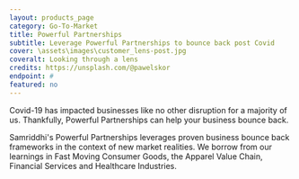 ```yaml
---
layout: products_page
category: Go-To-Market
title: Powerful Partnerships
subtitle: Leverage Powerful Partnerships to bounce back post Covid   
cover: \assets\images\customer_lens-post.jpg
coveralt: Looking through a lens
credits: https://unsplash.com/@pawelskor
endpoint: #
featured: no
---
```

Covid-19 has impacted businesses like no other disruption for a majority of us. Thankfully, Powerful Partnerships can help your business bounce back.

Samriddhi's Powerful Partnerships leverages proven business bounce back frameworks in the context of new market realities.  We borrow from our learnings in Fast Moving Consumer Goods, the Apparel Value Chain, Financial Services and Healthcare Industries.
